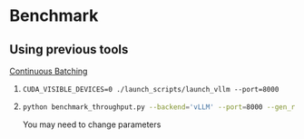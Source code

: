 # Benchmark

## Using previous tools

[Continuous Batching](https://github.com/zinccat/llm-continuous-batching-benchmarks)

1. `CUDA_VISIBLE_DEVICES=0 ./launch_scripts/launch_vllm --port=8000`
2. ```bash
   python benchmark_throughput.py --backend='vLLM' --port=8000 --gen_random_prompts --allow_variable_generation_length --random_prompt_count=10 --random_prompt_lens_mean=30 --random_prompt_lens_range=10  --variable_response_lens_mean=50 --variable_response_lens_range=20 --variable_response_lens_distribution=uniform
   ```
   You may need to change parameters